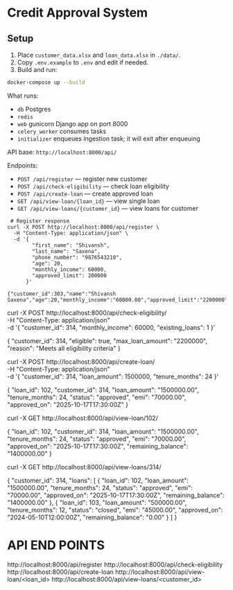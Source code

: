# Credit Approval System

## Setup
1. Place `customer_data.xlsx` and `loan_data.xlsx` in `./data/`.
2. Copy `.env.example` to `.env` and edit if needed.
3. Build and run:

```bash
docker-compose up --build
```

What runs:
- `db` Postgres
- `redis`
- `web` gunicorn Django app on port 8000
- `celery_worker` consumes tasks
- `initializer` enqueues ingestion task; it will exit after enqueuing

API base: `http://localhost:8000/api/`

Endpoints:
- `POST /api/register` — register new customer
- `POST /api/check-eligibility` — check loan eligibility
- `POST /api/create-loan` — create approved loan
- `GET /api/view-loan/{loan_id}` — view single loan
- `GET /api/view-loans/{customer_id}` — view loans for customer

```
 # Register response
curl -X POST http://localhost:8000/api/register \   
  -H "Content-Type: application/json" \
  -d '{
        "first_name": "Shivansh",
        "last_name": "Saxena",
        "phone_number": "9876543210",
        "age": 20,  
        "monthly_income": 60000,
        "approved_limit": 200000
      }'

{"customer_id":303,"name":"Shivansh Saxena","age":20,"monthly_income":"60000.00","approved_limit":"2200000","phone_number":"9876543210"}%  
```

curl -X POST http://localhost:8000/api/check-eligibility/ \
  -H "Content-Type: application/json" \
  -d '{
        "customer_id": 314,
        "monthly_income": 60000,
        "existing_loans": 1
      }'

{
  "customer_id": 314,
  "eligible": true,
  "max_loan_amount": "2200000",
  "reason": "Meets all eligibility criteria"
}



curl -X POST http://localhost:8000/api/create-loan/ \
  -H "Content-Type: application/json" \
  -d '{
        "customer_id": 314,
        "loan_amount": 1500000,
        "tenure_months": 24
      }'


{
  "loan_id": 102,
  "customer_id": 314,
  "loan_amount": "1500000.00",
  "tenure_months": 24,
  "status": "approved",
  "emi": "70000.00",
  "approved_on": "2025-10-17T17:30:00Z"
}


curl -X GET http://localhost:8000/api/view-loan/102/

{
  "loan_id": 102,
  "customer_id": 314,
  "loan_amount": "1500000.00",
  "tenure_months": 24,
  "status": "approved",
  "emi": "70000.00",
  "approved_on": "2025-10-17T17:30:00Z",
  "remaining_balance": "1400000.00"
}


curl -X GET http://localhost:8000/api/view-loans/314/


{
  "customer_id": 314,
  "loans": [
    {
      "loan_id": 102,
      "loan_amount": "1500000.00",
      "tenure_months": 24,
      "status": "approved",
      "emi": "70000.00",
      "approved_on": "2025-10-17T17:30:00Z",
      "remaining_balance": "1400000.00"
    },
    {
      "loan_id": 103,
      "loan_amount": "500000.00",
      "tenure_months": 12,
      "status": "closed",
      "emi": "45000.00",
      "approved_on": "2024-05-10T12:00:00Z",
      "remaining_balance": "0.00"
    }
  ]
}

# API END POINTS

http://localhost:8000/api/register
http://localhost:8000/api/check-eligibility
http://localhost:8000/api/create-loan
http://localhost:8000/api/view-loan/<loan_id>
http://localhost:8000/api/view-loans/<customer_id>
